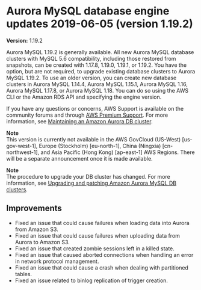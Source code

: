 # Aurora MySQL database engine updates 2019\-06\-05 \(version 1\.19\.2\)<a name="AuroraMySQL.Updates.1192"></a>

**Version:** 1\.19\.2

 Aurora MySQL 1\.19\.2 is generally available\. All new Aurora MySQL database clusters with MySQL 5\.6 compatibility, including those restored from snapshots, can be created with 1\.17\.8, 1\.19\.0, 1\.19\.1, or 1\.19\.2\. You have the option, but are not required, to upgrade existing database clusters to Aurora MySQL 1\.19\.2\. To use an older version, you can create new database clusters in Aurora MySQL 1\.14\.4, Aurora MySQL 1\.15\.1, Aurora MySQL 1\.16, Aurora MySQL 1\.17\.8, or Aurora MySQL 1\.18\. You can do so using the AWS CLI or the Amazon RDS API and specifying the engine version\. 

 If you have any questions or concerns, AWS Support is available on the community forums and through [AWS Premium Support](http://aws.amazon.com/support)\. For more information, see [Maintaining an Amazon Aurora DB cluster](USER_UpgradeDBInstance.Maintenance.md)\. 

**Note**  
 This version is currently not available in the AWS GovCloud \(US\-West\) \[us\-gov\-west\-1\], Europe \(Stockholm\) \[eu\-north\-1\], China \(Ningxia\) \[cn\-northwest\-1\], and Asia Pacific \(Hong Kong\) \[ap\-east\-1\] AWS Regions\. There will be a separate announcement once it is made available\. 

**Note**  
The procedure to upgrade your DB cluster has changed\. For more information, see [Upgrading and patching Amazon Aurora MySQL DB clusters](AuroraMySQL.Updates.Patching.md)\.

## Improvements<a name="AuroraMySQL.Updates.1192.Improvements"></a>
+  Fixed an issue that could cause failures when loading data into Aurora from Amazon S3\. 
+  Fixed an issue that could cause failures when uploading data from Aurora to Amazon S3\. 
+  Fixed an issue that created zombie sessions left in a killed state\. 
+  Fixed an issue that caused aborted connections when handling an error in network protocol management\. 
+  Fixed an issue that could cause a crash when dealing with partitioned tables\. 
+  Fixed an issue related to binlog replication of trigger creation\. 